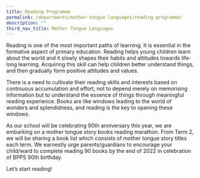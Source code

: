 ```yaml
---
title: Reading Programme
permalink: /departments/mother-tongue-languages/reading-programme/
description: ""
third_nav_title: Mother Tongue Languages
---
```

Reading is one of the most important paths of learning. It is essential in the formative aspect of primary education. Reading helps young children learn about the world and it slowly shapes their habits and attitudes towards life-long learning. Acquiring this skill can help children better understand things, and then gradually form positive attitudes and values.

  

There is a need to cultivate their reading skills and interests based on continuous accumulation and effort, not to depend merely on memorising information but to understand the essence of things through meaningful reading experience. Books are like windows leading to the world of wonders and splendidness, and reading is the key to opening these windows.

  

As our school will be celebrating 90th anniversary this year, we are embarking on a mother tongue story books reading marathon. From Term 2, we will be sharing a book list which consists of mother tongue story titles each term. We earnestly urge parents/guardians to encourage your child/ward to complete reading 90 books by the end of 2022 in celebration of BPPS 90th birthday.

  

Let’s start reading!